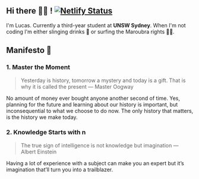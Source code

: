 ## **Hi there** 👋🏼 **!** [![Netlify Status](https://api.netlify.com/api/v1/badges/2807a2fc-8ad6-499b-9551-6a219b67c63d/deploy-status)](https://app.netlify.com/sites/trusting-pare-d99ec7/deploys)

I'm Lucas. Currently a third-year student at **UNSW Sydney**. When I'm not coding I'm either slinging drinks 🍹 or surfing the Maroubra rights 🏄🏻. 

## Manifesto 📜

### 1. Master the Moment

> Yesterday is history, tomorrow a mystery and today is a gift. That is why it is called the present — Master Oogway
> 

No amount of money ever bought anyone another second of time. Yes, planning for the future and learning about our history is important, but inconsequential to what we choose to do now. The only history that matters, is the history we make today.

### 2. Knowledge Starts with n

> The true sign of intelligence is not knowledge but imagination — Albert Einstein
> 

Having a lot of experience with a subject can make you an expert but it’s imagination that’ll turn you into a trailblazer.

